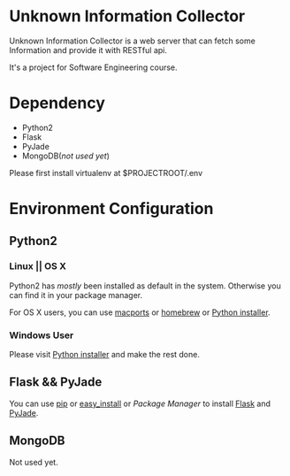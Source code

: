 Unknown Information Collector
=============================

  Unknown Information Collector is a web server that can fetch some Information and provide it with RESTful api.

  It's a project for Software Engineering course.

Dependency
==========

  + Python2
  + Flask
  + PyJade
  + MongoDB(*not used yet*)

  Please first install virtualenv at $PROJECTROOT/.env

Environment Configuration
=========================

Python2
-------

### Linux || OS X ###

  Python2 has *mostly* been installed as default in the system.
  Otherwise you can find it in your package manager.

  For OS X users, you can use [macports](http://www.macports.org/) or [homebrew](http://brew.sh/) or [Python installer](http://www.python.org/getit/). 

### Windows User ###

  Please visit [Python installer](http://www.python.org/getit/) and make the rest done.

Flask && PyJade
---------------

  You can use [pip](http://www.pip-installer.org/en/latest/) or [easy_install](https://pypi.python.org/pypi/setuptools) or *Package Manager* to install [Flask](http://flask.pocoo.org/) and [PyJade](https://pypi.python.org/pypi/pyjade).

MongoDB
-------

  Not used yet.

